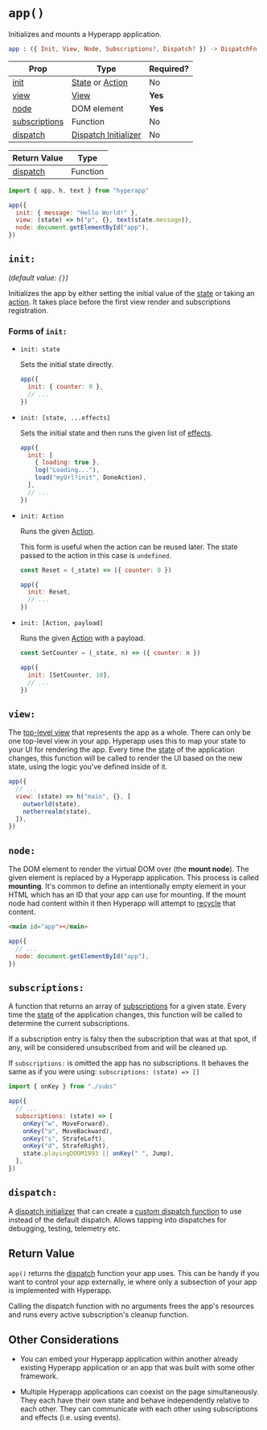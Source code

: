 # `app()`

Initializes and mounts a Hyperapp application.

```elm
app : ({ Init, View, Node, Subscriptions?, Dispatch? }) -> DispatchFn
```

| Prop                            | Type                                                                      | Required? |
| ------------------------------- | ------------------------------------------------------------------------- | --------- |
| [init](#init)                   | [State](../architecture/state.md) or [Action](../architecture/actions.md) | No        |
| [view](#view)                   | [View](../architecture/views.md)                                          | **Yes**   |
| [node](#node)                   | DOM element                                                               | **Yes**   |
| [subscriptions](#subscriptions) | Function                                                                  | No        |
| [dispatch](#dispatch)           | [Dispatch Initializer](../architecture/dispatch.md#dispatch-initializer)  | No        |

| Return Value                            | Type     |
| --------------------------------------- | -------- |
| [dispatch](../architecture/dispatch.md) | Function |

```js
import { app, h, text } from "hyperapp"

app({
  init: { message: "Hello World!" },
  view: (state) => h("p", {}, text(state.message)),
  node: document.getElementById("app"),
})
```

## `init:`

_(default value: `{}`)_

Initializes the app by either setting the initial value of the [state](../architecture/state.md) or taking an [action](../architecture/actions.md). It takes place before the first view render and subscriptions registration.

### Forms of `init:`

- `init: state`

  Sets the initial state directly.

  ```js
  app({
    init: { counter: 0 },
    // ...
  })
  ```

- `init: [state, ...effects]`

  Sets the initial state and then runs the given list of [effects](../architecture/effects.md).

  ```js
  app({
    init: [
      { loading: true },
      log("Loading..."),
      load("myUrl?init", DoneAction),
    ],
    // ...
  })
  ```

- `init: Action`

  Runs the given [Action](../architecture/action.md).

  This form is useful when the action can be reused later. The state passed to the action in this case is `undefined`.

  ```js
  const Reset = (_state) => ({ counter: 0 })

  app({
    init: Reset,
    // ...
  })
  ```

- `init: [Action, payload]`

  Runs the given [Action](../architecture/actio.md) with a payload.

  ```js
  const SetCounter = (_state, n) => ({ counter: n })

  app({
    init: [SetCounter, 10],
    // ...
  })
  ```

## `view:`

The [top-level view](../architecture/views.md#top-level-view) that represents the app as a whole. There can only be one top-level view in your app. Hyperapp uses this to map your state to your UI for rendering the app. Every time the [state](../architecture/state.md) of the application changes, this function will be called to render the UI based on the new state, using the logic you've defined inside of it.

```js
app({
  // ...
  view: (state) => h("main", {}, [
    outworld(state),
    netherrealm(state),
  ]),
})
```

<!-- "Outworld" and "Netherrealm" are two of several realms in the "Mortal Kombat" videogame series. -->

## `node:`

The DOM element to render the virtual DOM over (the **mount node**). The given element is replaced by a Hyperapp application. This process is called **mounting**. It's common to define an intentionally empty element in your HTML which has an ID that your app can use for mounting. If the mount node had content within it then Hyperapp will attempt to [recycle](../architecture/views.md#recycling) that content.

```html
<main id="app"></main>
```

```js
app({
  // ...
  node: document.getElementById("app"),
})
```

## `subscriptions:`

A function that returns an array of [subscriptions](../architecture/subscriptions.md) for a given state. Every time the [state](../architecture/state.md) of the application changes, this function will be called to determine the current subscriptions.

If a subscription entry is falsy then the subscription that was at that spot, if any, will be considered unsubscribed from and will be cleaned up.

If `subscriptions:` is omitted the app has no subscriptions. It behaves the same as if you were using: `subscriptions: (state) => []`

```js
import { onKey } from "./subs"

app({
  // ...
  subscriptions: (state) => [
    onKey("w", MoveForward),
    onKey("a", MoveBackward),
    onKey("s", StrafeLeft),
    onKey("d", StrafeRight),
    state.playingDOOM1993 || onKey(" ", Jump),
  ],
})
```

<!-- The 1993 videogame DOOM did not have jumping as a movement option. -->

## `dispatch:`

A [dispatch initializer](../architecture/dispatch.md#dispatch-initializer) that can create a [custom dispatch function](../architecture/dispatch.md#custom-dispatching) to use instead of the default dispatch. Allows tapping into dispatches for debugging, testing, telemetry etc.

## Return Value

`app()` returns the [dispatch](../architecture/dispatch.md) function your app uses. This can be handy if you want to control your app externally, ie where only a subsection of your app is implemented with Hyperapp.

Calling the dispatch function with no arguments frees the app's resources and runs every active subscription's cleanup function.

## Other Considerations

- You can embed your Hyperapp application within another already existing Hyperapp application or an app that was built with some other framework.

- Multiple Hyperapp applications can coexist on the page simultaneously. They each have their own state and behave independently relative to each other. They can communicate with each other using subscriptions and effects (i.e. using events).
